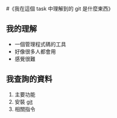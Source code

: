 ﻿#《我在這個 task 中理解到的 git 是什麼東西》
## 我的理解
- 一個管理程式碼的工具
- 好像很多人都會用
- 感覺很難
## 我查詢的資料
 1. 主要功能
 2. 安裝 [git](https://git-scm.com/)
 3. 相關指令